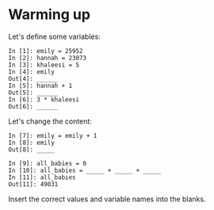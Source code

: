 
# Warming up

Let's define some variables:

    In [1]: emily = 25952
    In [2]: hannah = 23073
    In [3]: khaleesi = 5
    In [4]: emily
    Out[4]: ______
    In [5]: hannah + 1
    Out[5]: ______
    In [6]: 3 * khaleesi
    Out[6]: ______

Let's change the content:

    In [7]: emily = emily + 1
    In [8]: emily
    Out[8]: _____

    In [9]: all_babies = 0
    In [10]: all_babies = _____ + _____ + _____
    In [11]: all_babies
    Out[11]: 49031

Insert the correct values and variable names into the blanks.
